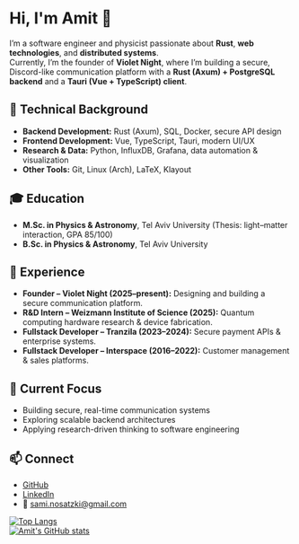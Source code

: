 # Hi, I'm Amit 👋

I’m a software engineer and physicist passionate about **Rust**, **web technologies**, and **distributed systems**.  
Currently, I’m the founder of **Violet Night**, where I’m building a secure, Discord-like communication platform with a **Rust (Axum) + PostgreSQL backend** and a **Tauri (Vue + TypeScript) client**.  

## 🔧 Technical Background
- **Backend Development:** Rust (Axum), SQL, Docker, secure API design  
- **Frontend Development:** Vue, TypeScript, Tauri, modern UI/UX  
- **Research & Data:** Python, InfluxDB, Grafana, data automation & visualization  
- **Other Tools:** Git, Linux (Arch), LaTeX, Klayout  

## 🎓 Education
- **M.Sc. in Physics & Astronomy**, Tel Aviv University (Thesis: light–matter interaction, GPA 85/100)  
- **B.Sc. in Physics & Astronomy**, Tel Aviv University  

## 💼 Experience
- **Founder – Violet Night (2025–present):** Designing and building a secure communication platform.  
- **R&D Intern – Weizmann Institute of Science (2025):** Quantum computing hardware research & device fabrication.  
- **Fullstack Developer – Tranzila (2023–2024):** Secure payment APIs & enterprise systems.  
- **Fullstack Developer – Interspace (2016–2022):** Customer management & sales platforms.  

## 🌱 Current Focus
- Building secure, real-time communication systems  
- Exploring scalable backend architectures  
- Applying research-driven thinking to software engineering  

## 📫 Connect
- [GitHub](https://github.com/amitnos123)  
- [LinkedIn](https://www.linkedin.com/in/amit-nosatzki/)  
- 📧 sami.nosatzki@gmail.com  

[![Top Langs](https://github-readme-stats.vercel.app/api?username=amitnos123&theme=algolia&show_icons=true)](https://github.com/saifurrahman1193)	
[![Amit's GitHub stats](https://github-readme-stats.vercel.app/api/top-langs?username=amitnos123&hide=html,scss,stylus,blade,jupyter%20notebook,python,css,shell,batchfile,dockerfile,typescript&theme=algolia&show_icons=true)](https://github.com/saifurrahman1193)
